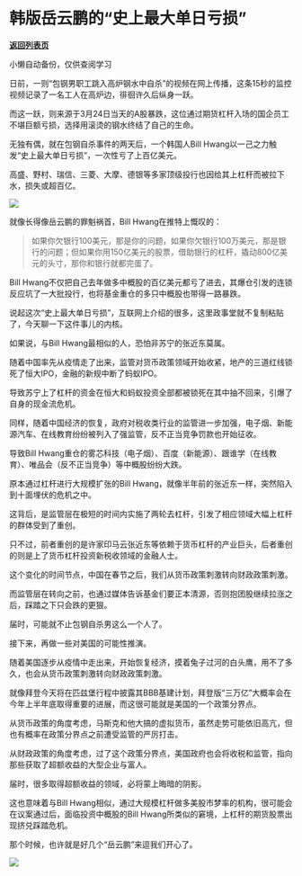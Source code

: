# 韩版岳云鹏的“史上最大单日亏损”

[**返回列表页**](/gzh/政事堂2019)

小懒自动备份，仅供查阅学习

日前，一则“包钢男职工跳入高炉钢水中自杀”的视频在网上传播，这条15秒的监控视频记录了一名工人在高炉边，徘徊许久后纵身一跃。  

  

而这一跃，则来源于3月24日当天的A股暴跌，这位通过期货杠杆入场的国企员工不堪巨额亏损，选择用滚烫的钢水终结了自己的生命。

  

无独有偶，就在包钢自杀事件的两天后，一个韩国人Bill Hwang以一己之力触发“史上最大单日亏损”，一次性亏了上百亿美元。

  

高盛、野村、瑞信、三菱、大摩、德银等多家顶级投行也因给其上杠杆而被拉下水，损失或超百亿。

  

![](https://mmbiz.qpic.cn/mmbiz/rxhS23yu8cOrYGqk527vjdpX33t25r2ZonCRBJF9aEduACXeSDdqvXqFQ30V6nb1No0WbasLuPZlAvuVe6BHlw/640?wx_fmt=other)

  

就像长得像岳云鹏的罪魁祸首，Bill Hwang在推特上慨叹的：

>
> 如果你欠银行100美元，那是你的问题，如果你欠银行100万美元，那是银行的问题；但如果你用150亿美元的股票，借助银行的杠杆，撬动800亿美元的头寸，那你和银行就都完蛋了。

  

Bill Hwang不仅把自己去年做多中概股的百亿美元都亏了进去，其爆仓引发的连锁反应坑了一大批投行，也将基金重仓的多只中概股也带得一路暴跌。

  

说起这次“史上最大单日亏损”，互联网上介绍的很多，这里政事堂就不复制粘贴了，今天聊一下这件事儿的内核。

  

如果说，与Bill Hwang最相似的人，恐怕非苏宁的张近东莫属。

  

随着中国率先从疫情走了出来，监管对货币政策领域开始收紧，地产的三道红线锁死了恒大IPO，金融的新规中断了蚂蚁IPO。

  

导致苏宁上了杠杆的资金在恒大和蚂蚁投资全部都被锁死在其中抽不回来，引爆了自身的现金流危机。

  

同样，随着中国经济的恢复，政府对税收类行业的监管进一步加强，电子烟、新能源汽车、在线教育纷纷被列入了强监管，反不正当竞争罚款也开始征收。

  

导致Bill Hwang重仓的雾芯科技（电子烟）、百度（新能源）、跟谁学（在线教育）、唯品会（反不正当竞争）等中概股纷纷大跌。

  

原本通过杠杆进行大规模扩张的Bill Hwang，就像半年前的张近东一样，突然陷入到十面埋伏的危机之中。

  

这背后，是监管层在极短的时间内实施了两轮去杠杆，引发了相应领域大幅上杠杆的群体受到了重创。

  

只不过，前者重创的是许家印马云张近东等依赖于货币杠杆的产业巨头，后者重创的则是上了货币杠杆投资新税收领域的金融人士。

  

这个变化的时间节点，中国在春节之后，我们从货币政策刺激转向财政政策刺激。

  

而监管层在转向之前，也通过媒体告诉基金们要正本清源，否则抱团股继续拉涨之后，踩踏之下只会跌的更狠。

  

届时，可能就不止包钢自杀男这么一个人了。  

  

接下来，再做一些对美国的可能性推演。

  

随着美国逐步从疫情中走出来，开始恢复经济，摸着兔子过河的白头鹰，用不了多久，也会从货币政策刺激转向财政政策刺激。

  

就像拜登今天将在匹兹堡行程中披露其BBB基建计划，拜登版“三万亿”大概率会在今年上半年底取得重要的进展，而这很可能就是美国的一个政策分界点。

  

从货币政策的角度考虑，马斯克和他大搞的虚拟货币，虽然走势可能依旧高亢，但也有概率在政策分界点之前遭受监管的严厉打击。  

  

从财政政策的角度考虑，过了这个政策分界点，美国政府也会将收税和监管，指向那些获取了超额收益的大型企业与富人。

  

届时，很多取得超额收益的领域，必将蒙上晦暗的阴影。

  

这也意味着与Bill Hwang相似，通过大规模杠杆做多美股市梦率的机构，很可能会在议案通过后，面临投资中概股的Bill
Hwang所类似的窘境，上杠杆的期货股票出现挤兑踩踏危机。

  

那个时候，也许就是好几个“岳云鹏”来逗我们开心了。  

  

![](https://mmbiz.qpic.cn/mmbiz_jpg/rxhS23yu8cPp0iaKAfe0ZsWfgGcY72o9Nror8TicrtnlDsqzY7y4Kum4fM3X0FMEGlbvm9HvZUiaETSnLt4DHNLbQ/640?wx_fmt=jpeg)

